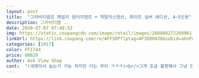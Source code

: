 ```yaml
---
layout: post 
title:  "그라비티캠프 패밀리 원터치텐트 + 착탈익스텐션, 화이트 실버 에디션, 4~5인용" 
description: 그라비티캠 ..
date: 2020-07-07 07:48:52 
img: https://static.coupangcdn.com/image/retail/images/260808272209981-5632cda1-96cd-4b00-816f-ff91bfdc5ad1.jpg 
linkUrl: https://link.coupang.com/re/AFFSDP?lptag=AF3600438&subid=ahnPublicAsk&pageKey=1785433456&itemId=3040084515&vendorItemId=5137706468&traceid=V0-113-be7e760768c9b42a 
categories: [1017] 
color: FF1744 
price: 80820 
author: Ask View Shop 
cont:  "(세명이서 눕는거 가능 하지만 더는 무리 ㅋㅋㅋ)<br/>그게 조금 불편해서 그냥 안열었어요 ㅋ<br/>그런데 커버의 실크인쇄된 글씨가 그냥 떨어지네요.<br/><br/>그리고 바람이 많이 불어 익스텐션은 사용 못했어요<br/>그리고 앞에는 지퍼로 된 입구 말고도<br/>급하게 바다를 가게 되서 와우 되는 상품으로 구매했어요<br/>다만 창문이 있는데 지퍼가 안에서 열기에는 힘들게 되어있다라구요  매번 나가서 열어야함... <br/> ㅋ<br/>또한 색이 이뻤고요 ㅋㅋ<br/>매번 지퍼로 열고 나가기 귀찮았는데<br/>문이 또 있어요 이건 고리로 쓱 걸면되네요<br/>신랑 저 5살 딸아이가 사용하기에 전혀 좁지 않구요<br/>신랑이 혼자는 아직 못접겠데요 익숙해져야 동영상처럼 쓱! 접을듯요<br/>아이는 낮잠도 자구요 ㅎ<br/>원터치 처음 사보는데 1초만에 집이 뚝딱! 이네요ㅋㅋ<br/>이거 은근 편하더라구요 ㅋ 텐트 안도 가려줍니다<br/>전체적인 품질은 좋아보입니다.<br/><br/>접을때 폴대가 힘이 좋아서 혼자는 못접고 저랑 신랑이랑 함께 하니까 쓱 접혔네여 ㅎ<br/>제가 키 167정도 되는데 무릎세워 앉을수 있는 높이예요<br/>제품도 이상있는곳 없네요<br/>좋아요 생각보다크지않아서 더좋은듯해요 강아지랑공원에서 놀타가 힘들면 누워서 쉴려고구매했는데 ㅋ어디 여행가서 펼치기도하고싶네요 .<br/>접는건 (키160에 여자예요) 설명서보면죽어도 못접겠더라고요 ㅋ 근데 유투브에서접는거 동영상보고 3분만에 접었어요.<br/> 34번연습하니 이제 접는거 가뿐합니다.<br/> 겉포장 속포장 같이되어서와서 받을때 깔끔하고 깨끗하게 받았구요 ㅋ 성인두명에 강아지 한마리 들어갸니 넉넉하게누워있을수 있어요 유투브 보세요 2번보시면 바로접어요<br/>지퍼같은거 다 잘 되구요<br/>커버에 글씨는 걍 막 지워지네요;;<br/>텐트안에 쏙 들어가니 넘나 따뜻하고 아늑해서 좋았어요<br/>흐린탓에 바다가 너무 추웠는데<br/>" 
---
```

